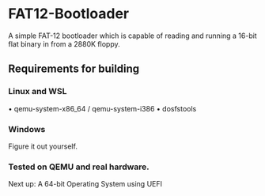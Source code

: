 # FAT12-Bootloader
A simple FAT-12 bootloader which is capable of reading and running a 16-bit flat binary in from a 2880K floppy.

## Requirements for building
###  Linux and WSL
• qemu-system-x86_64 / qemu-system-i386
• dosfstools

### Windows
Figure it out yourself.

### Tested on QEMU and real hardware.

Next up: A 64-bit Operating System using UEFI
